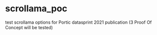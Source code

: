 # scrollama_poc
test scrollama options for Portic datasprint 2021 publication (3 Proof Of Concept will be tested)
